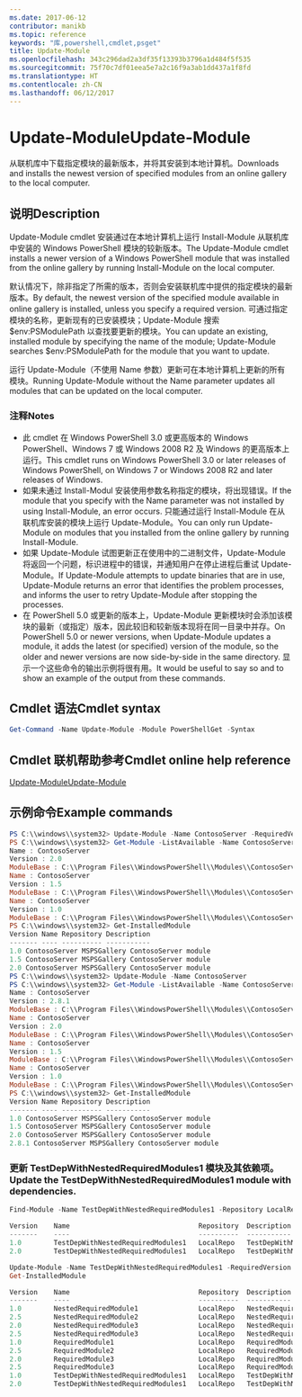 ```yaml
---
ms.date: 2017-06-12
contributor: manikb
ms.topic: reference
keywords: "库,powershell,cmdlet,psget"
title: Update-Module
ms.openlocfilehash: 343c296dad2a3df35f13393b3796a1d484f5f535
ms.sourcegitcommit: 75f70c7df01eea5e7a2c16f9a3ab1dd437a1f8fd
ms.translationtype: HT
ms.contentlocale: zh-CN
ms.lasthandoff: 06/12/2017
---
```

# <a name="update-module"></a><span data-ttu-id="aa3df-103">Update-Module</span><span class="sxs-lookup"><span data-stu-id="aa3df-103">Update-Module</span></span>

<span data-ttu-id="aa3df-104">从联机库中下载指定模块的最新版本，并将其安装到本地计算机。</span><span class="sxs-lookup"><span data-stu-id="aa3df-104">Downloads and installs the newest version of specified modules from an online gallery to the local computer.</span></span>

## <a name="description"></a><span data-ttu-id="aa3df-105">说明</span><span class="sxs-lookup"><span data-stu-id="aa3df-105">Description</span></span>

<span data-ttu-id="aa3df-106">Update-Module cmdlet 安装通过在本地计算机上运行 Install-Module 从联机库中安装的 Windows PowerShell 模块的较新版本。</span><span class="sxs-lookup"><span data-stu-id="aa3df-106">The Update-Module cmdlet installs a newer version of a Windows PowerShell module that was installed from the online gallery by running Install-Module on the local computer.</span></span>

<span data-ttu-id="aa3df-107">默认情况下，除非指定了所需的版本，否则会安装联机库中提供的指定模块的最新版本。</span><span class="sxs-lookup"><span data-stu-id="aa3df-107">By default, the newest version of the specified module available in online gallery is installed, unless you specify a required version.</span></span> <span data-ttu-id="aa3df-108">可通过指定模块的名称，更新现有的已安装模块；Update-Module 搜索 $env:PSModulePath 以查找要更新的模块。</span><span class="sxs-lookup"><span data-stu-id="aa3df-108">You can update an existing, installed module by specifying the name of the module; Update-Module searches $env:PSModulePath for the module that you want to update.</span></span>

<span data-ttu-id="aa3df-109">运行 Update-Module（不使用 Name 参数）更新可在本地计算机上更新的所有模块。</span><span class="sxs-lookup"><span data-stu-id="aa3df-109">Running Update-Module without the Name parameter updates all modules that can be updated on the local computer.</span></span>

### <a name="notes"></a><span data-ttu-id="aa3df-110">注释</span><span class="sxs-lookup"><span data-stu-id="aa3df-110">Notes</span></span>

- <span data-ttu-id="aa3df-111">此 cmdlet 在 Windows PowerShell 3.0 或更高版本的 Windows PowerShell、Windows 7 或 Windows 2008 R2 及 Windows 的更高版本上运行。</span><span class="sxs-lookup"><span data-stu-id="aa3df-111">This cmdlet runs on Windows PowerShell 3.0 or later releases of Windows PowerShell, on Windows 7 or Windows 2008 R2 and later releases of Windows.</span></span>
- <span data-ttu-id="aa3df-112">如果未通过 Install-Modul 安装使用参数名称指定的模块，将出现错误。</span><span class="sxs-lookup"><span data-stu-id="aa3df-112">If the module that you specify with the Name parameter was not installed by using Install-Module, an error occurs.</span></span> <span data-ttu-id="aa3df-113">只能通过运行 Install-Module 在从联机库安装的模块上运行 Update-Module。</span><span class="sxs-lookup"><span data-stu-id="aa3df-113">You can only run Update-Module on modules that you installed from the online gallery by running Install-Module.</span></span>
- <span data-ttu-id="aa3df-114">如果 Update-Module 试图更新正在使用中的二进制文件，Update-Module 将返回一个问题，标识进程中的错误，并通知用户在停止进程后重试 Update-Module。</span><span class="sxs-lookup"><span data-stu-id="aa3df-114">If Update-Module attempts to update binaries that are in use, Update-Module returns an error that identifies the problem processes, and informs the user to retry Update-Module after stopping the processes.</span></span>
- <span data-ttu-id="aa3df-115">在 PowerShell 5.0 或更新的版本上，Update-Module 更新模块时会添加该模块的最新（或指定）版本，因此较旧和较新版本现将在同一目录中并存。</span><span class="sxs-lookup"><span data-stu-id="aa3df-115">On PowerShell 5.0 or newer versions, when Update-Module updates a module, it adds the latest (or specified) version of the module, so the older and newer versions are now side-by-side in the same directory.</span></span> <span data-ttu-id="aa3df-116">显示一个这些命令的输出示例将很有用。</span><span class="sxs-lookup"><span data-stu-id="aa3df-116">It would be useful to say so and to show an example of the output from these commands.</span></span>


## <a name="cmdlet-syntax"></a><span data-ttu-id="aa3df-117">Cmdlet 语法</span><span class="sxs-lookup"><span data-stu-id="aa3df-117">Cmdlet syntax</span></span>
```powershell
Get-Command -Name Update-Module -Module PowerShellGet -Syntax
```

## <a name="cmdlet-online-help-reference"></a><span data-ttu-id="aa3df-118">Cmdlet 联机帮助参考</span><span class="sxs-lookup"><span data-stu-id="aa3df-118">Cmdlet online help reference</span></span>

[<span data-ttu-id="aa3df-119">Update-Module</span><span class="sxs-lookup"><span data-stu-id="aa3df-119">Update-Module</span></span>](http://go.microsoft.com/fwlink/?LinkID=398576)


## <a name="example-commands"></a><span data-ttu-id="aa3df-120">示例命令</span><span class="sxs-lookup"><span data-stu-id="aa3df-120">Example commands</span></span>

```powershell
PS C:\\windows\\system32> Update-Module -Name ContosoServer -RequiredVersion 1.5
PS C:\\windows\\system32> Get-Module -ListAvailable -Name ContosoServer | Format-List Name,Version,ModuleBase
Name : ContosoServer
Version : 2.0
ModuleBase : C:\\Program Files\\WindowsPowerShell\\Modules\\ContosoServer\\2.0
Name : ContosoServer
Version : 1.5
ModuleBase : C:\\Program Files\\WindowsPowerShell\\Modules\\ContosoServer\\1.5
Name : ContosoServer
Version : 1.0
ModuleBase : C:\\Program Files\\WindowsPowerShell\\Modules\\ContosoServer\\1.0
PS C:\\windows\\system32> Get-InstalledModule
Version Name Repository Description
------- ---- ---------- -----------
1.0 ContosoServer MSPSGallery ContosoServer module
1.5 ContosoServer MSPSGallery ContosoServer module
2.0 ContosoServer MSPSGallery ContosoServer module
PS C:\\windows\\system32> Update-Module -Name ContosoServer
PS C:\\windows\\system32> Get-Module -ListAvailable -Name ContosoServer | Format-List Name,Version,ModuleBase
Name : ContosoServer
Version : 2.8.1
ModuleBase : C:\\Program Files\\WindowsPowerShell\\Modules\\ContosoServer\\2.8.1
Name : ContosoServer
Version : 2.0
ModuleBase : C:\\Program Files\\WindowsPowerShell\\Modules\\ContosoServer\\2.0
Name : ContosoServer
Version : 1.5
ModuleBase : C:\\Program Files\\WindowsPowerShell\\Modules\\ContosoServer\\1.5
Name : ContosoServer
Version : 1.0
ModuleBase : C:\\Program Files\\WindowsPowerShell\\Modules\\ContosoServer\\1.0
PS C:\\windows\\system32> Get-InstalledModule
Version Name Repository Description
------- ---- ---------- -----------
1.0 ContosoServer MSPSGallery ContosoServer module
1.5 ContosoServer MSPSGallery ContosoServer module
2.0 ContosoServer MSPSGallery ContosoServer module
2.8.1 ContosoServer MSPSGallery ContosoServer module
```


###  <a name="update-the-testdepwithnestedrequiredmodules1-module-with-dependencies"></a><span data-ttu-id="aa3df-121">更新 TestDepWithNestedRequiredModules1 模块及其依赖项。</span><span class="sxs-lookup"><span data-stu-id="aa3df-121">Update the TestDepWithNestedRequiredModules1 module with dependencies.</span></span>
```powershell
Find-Module -Name TestDepWithNestedRequiredModules1 -Repository LocalRepo -AllVersions

Version    Name                                Repository  Description
-------    ----                                ----------  -----------
1.0        TestDepWithNestedRequiredModules1   LocalRepo   TestDepWithNestedRequiredModules1 module
2.0        TestDepWithNestedRequiredModules1   LocalRepo   TestDepWithNestedRequiredModules1 module

Update-Module -Name TestDepWithNestedRequiredModules1 -RequiredVersion 2.0
Get-InstalledModule

Version    Name                                Repository  Description
-------    ----                                ----------  -----------
1.0        NestedRequiredModule1               LocalRepo   NestedRequiredModule1 module
2.5        NestedRequiredModule2               LocalRepo   NestedRequiredModule2 module
2.0        NestedRequiredModule3               LocalRepo   NestedRequiredModule3 module
2.5        NestedRequiredModule3               LocalRepo   NestedRequiredModule3 module
1.0        RequiredModule1                     LocalRepo   RequiredModule1 module
2.5        RequiredModule2                     LocalRepo   RequiredModule2 module
2.0        RequiredModule3                     LocalRepo   RequiredModule3 module
2.5        RequiredModule3                     LocalRepo   RequiredModule3 module
1.0        TestDepWithNestedRequiredModules1   LocalRepo   TestDepWithNestedRequiredModules1 module
2.0        TestDepWithNestedRequiredModules1   LocalRepo   TestDepWithNestedRequiredModules1 module
```

